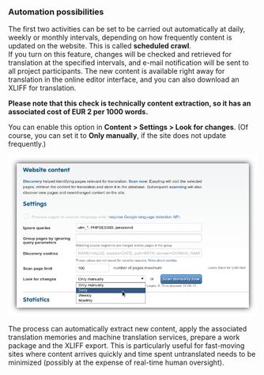 ### Automation possibilities

The first two activities can be set to be carried out automatically at
daily, weekly or monthly intervals, depending on how frequently
content is updated on the website. This is called **scheduled
crawl**.<br> If you turn on this feature, changes will be checked and
retrieved for translation at the specified intervals, and e-mail
notification will be sent to all project participants. The new content
is available right away for translation in the online editor
interface, and you can also download an XLIFF for translation.<br>

**Please note that this check is technically content extraction, so it
has an associated cost of EUR 2 per 1000 words.**

You can enable this option in **Content > Settings > Look for
changes**. (Of course, you can set it to **Only manually**, if the
site does not update frequently.)

![Scheduled Scan](/img/scheduledScan.png)

The process can automatically extract new content, apply the
associated translation memories and machine translation services,
prepare a work package and the XLIFF export. This is particularly
useful for fast-moving sites where content arrives quickly and time
spent untranslated needs to be minimized (possibly at the expense of
real-time human oversight).
